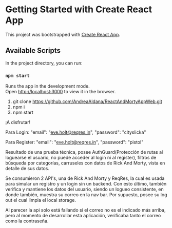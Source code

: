 # Getting Started with Create React App

This project was bootstrapped with [Create React App](https://github.com/facebook/create-react-app).

## Available Scripts

In the project directory, you can run:

### `npm start`

Runs the app in the development mode.\
Open [http://localhost:3000](http://localhost:3000) to view it in the browser.

1. git clone https://github.com/AndreaAldana/ReactAndMortyAppWeb.git
2. npm i
3. npm start

¡A disfrutar!

Para Login: "email": "eve.holt@reqres.in",
    "password": "cityslicka"

Para Register:  "email": "eve.holt@reqres.in",
    "password": "pistol"

Resultado de una prueba técnica, posee AuthGuard(Protección de rutas al loguearse el usuario, no puede acceder al login ni al register), filtros de búsqueda por categorías, carruseles con datos de Rick And Morty, vista en detalle de sus datos.

Se consumieron 2 API's, una de Rick And Morty y ReqRes, la cual es usada para simular un registro y un login sin un backend. Con esto último, también verifica y mantiene los datos del usuario, siendo un logueo consistente, en donde también, muestra su correo en la nav bar. Por supuesto, posee su log out el cual limpia el local storage.

Al parecer la api solo está fallando si el correo no es el indicado más arriba, pero al momento de desarrollar esta aplicación, verificaba tanto el correo como la contraseña.